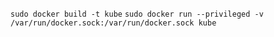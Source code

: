 ```sudo docker build -t kube```
```sudo docker run --privileged -v /var/run/docker.sock:/var/run/docker.sock kube```
